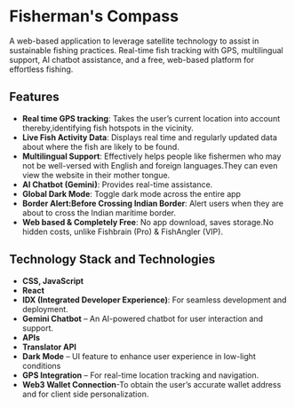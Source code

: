 # Fisherman's Compass

A web-based application to leverage satellite technology to assist in sustainable fishing practices.
Real-time fish tracking with GPS, multilingual support, AI chatbot assistance, and a free, web-based platform for effortless fishing.

## Features

- **Real time GPS tracking**: Takes the user’s current location into account thereby,identifying fish hotspots in the vicinity.
- **Live Fish Activity Data**: Displays real time and regularly updated data about where the fish are likely to be found.
- **Multilingual Support**: Effectively helps people like fishermen who may not be well-versed with English and foreign languages.They can even view the website in their mother tongue.
- **AI Chatbot (Gemini)**: Provides real-time assistance.
- **Global Dark Mode**: Toggle dark mode across the entire app
- **Border Alert:Before Crossing Indian Border**: Alert users when they are about to cross the Indian maritime border.
- **Web based & Completely Free**: No app download, saves storage.No hidden costs, unlike Fishbrain (Pro) & FishAngler (VIP).

## Technology Stack and Technologies

-  **CSS, JavaScript**
-  **React** 
-  **IDX (Integrated Developer Experience)**: For seamless development and deployment.
-  **Gemini Chatbot** – An AI-powered chatbot for user interaction and support.
-  **APIs**
-  **Translator API**
-  **Dark Mode** – UI feature to enhance user experience in low-light conditions
-  **GPS Integration** – For real-time location tracking and navigation.
-  **Web3 Wallet Connection**-To obtain the user’s accurate wallet address and for client side personalization.

